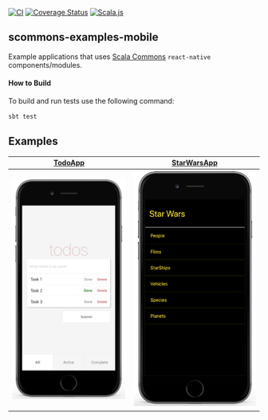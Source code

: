 
[![CI](https://github.com/scommons/scommons-examples-mobile/actions/workflows/ci.yml/badge.svg?branch=master)](https://github.com/scommons/scommons-examples-mobile/actions/workflows/ci.yml?query=workflow%3Aci+branch%3Amaster)
[![Coverage Status](https://coveralls.io/repos/github/scommons/scommons-examples-mobile/badge.svg?branch=master)](https://coveralls.io/github/scommons/scommons-examples-mobile?branch=master)
[![Scala.js](https://www.scala-js.org/assets/badges/scalajs-0.6.29.svg)](https://www.scala-js.org)

## scommons-examples-mobile
Example applications that uses [Scala Commons](https://scommons.org/) `react-native` components/modules.

#### How to Build

To build and run tests use the following command:
```bash
sbt test
```

## Examples

[TodoApp](todos/expo) | [StarWarsApp](starwars/app)
--- | ---
![TodoApp](docs/images/TodoApp.png) | ![StarWarsApp](docs/images/StarWarsApp.png)
